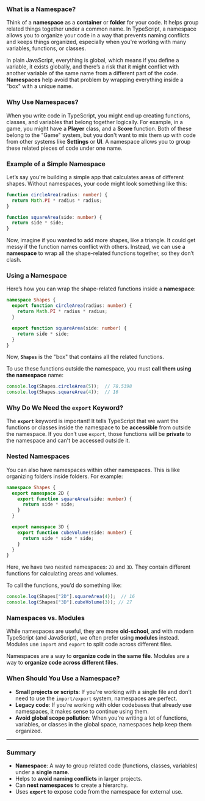 ### What is a Namespace?

Think of a **namespace** as a **container** or **folder** for your code. It helps group related things together under a common name. In TypeScript, a namespace allows you to organize your code in a way that prevents naming conflicts and keeps things organized, especially when you're working with many variables, functions, or classes.

In plain JavaScript, everything is global, which means if you define a variable, it exists globally, and there’s a risk that it might conflict with another variable of the same name from a different part of the code. **Namespaces** help avoid that problem by wrapping everything inside a "box" with a unique name.

### Why Use Namespaces?

When you write code in TypeScript, you might end up creating functions, classes, and variables that belong together logically. For example, in a game, you might have a **Player** class, and a **Score** function. Both of these belong to the "Game" system, but you don't want to mix them up with code from other systems like **Settings** or **UI**. A namespace allows you to group these related pieces of code under one name.

### Example of a Simple Namespace

Let’s say you're building a simple app that calculates areas of different shapes. Without namespaces, your code might look something like this:

```ts
function circleArea(radius: number) {
  return Math.PI * radius * radius;
}

function squareArea(side: number) {
  return side * side;
}
```

Now, imagine if you wanted to add more shapes, like a triangle. It could get messy if the function names conflict with others. Instead, we can use a **namespace** to wrap all the shape-related functions together, so they don’t clash.

### Using a Namespace

Here’s how you can wrap the shape-related functions inside a **namespace**:

```ts
namespace Shapes {
  export function circleArea(radius: number) {
    return Math.PI * radius * radius;
  }

  export function squareArea(side: number) {
    return side * side;
  }
}
```

Now, **`Shapes`** is the "box" that contains all the related functions.

To use these functions outside the namespace, you must **call them using the namespace** name:

```ts
console.log(Shapes.circleArea(5));  // 78.5398
console.log(Shapes.squareArea(4));  // 16
```

### Why Do We Need the `export` Keyword?

The **`export`** keyword is important! It tells TypeScript that we want the functions or classes inside the namespace to be **accessible** from outside the namespace. If you don’t use `export`, those functions will be **private** to the namespace and can't be accessed outside it.

### Nested Namespaces

You can also have namespaces within other namespaces. This is like organizing folders inside folders. For example:

```ts
namespace Shapes {
  export namespace 2D {
    export function squareArea(side: number) {
      return side * side;
    }
  }

  export namespace 3D {
    export function cubeVolume(side: number) {
      return side * side * side;
    }
  }
}
```

Here, we have two nested namespaces: `2D` and `3D`. They contain different functions for calculating areas and volumes.

To call the functions, you’d do something like:

```ts
console.log(Shapes["2D"].squareArea(4));  // 16
console.log(Shapes["3D"].cubeVolume(3)); // 27
```

### Namespaces vs. Modules

While namespaces are useful, they are more **old-school**, and with modern TypeScript (and JavaScript), we often prefer using **modules** instead. Modules use `import` and `export` to split code across different files. 

Namespaces are a way to **organize code in the same file**. Modules are a way to **organize code across different files**.

### When Should You Use a Namespace?

- **Small projects or scripts**: If you're working with a single file and don’t need to use the `import/export` system, namespaces are perfect.
- **Legacy code**: If you’re working with older codebases that already use namespaces, it makes sense to continue using them.
- **Avoid global scope pollution**: When you're writing a lot of functions, variables, or classes in the global space, namespaces help keep them organized.

---

### Summary

- **Namespace**: A way to group related code (functions, classes, variables) under a **single name**.
- Helps to **avoid naming conflicts** in larger projects.
- Can **nest namespaces** to create a hierarchy.
- Uses **`export`** to expose code from the namespace for external use.
  
